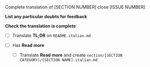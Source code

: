 
Complete translation of [SECTION NUMBER] close [ISSUE NUMBER]

**List any particular doubts for feedback**

**Check the translation is complete**

- [ ] Translate **TL;DR** on `README.italian.md`

- [ ] Has **Read more**
	- [ ] Translate **Read more** and create `section/[SECTION CATEGORY]/[SECTION NAME].italian.md`

